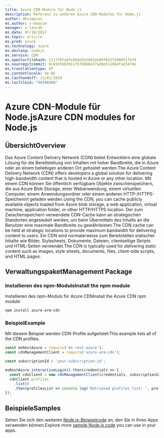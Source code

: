 ```yaml
---
title: Azure CDN-Module für Node.js
description: Referenz zu anderen Azure CDN-Modulen für Node.js
author: dksimpson
ms.author: v-deasim
manager: v-laurab
ms.date: 07/18/2017
ms.topic: article
ms.prod: azure
ms.technology: azure
ms.devlang: nodejs
ms.service: CDN
ms.openlocfilehash: 1117f8fabfe364d3e5602ee89f652fe98851fef4
ms.sourcegitcommit: 8c6935b6591175798b8e37ad0e511864fad3478e
ms.translationtype: HT
ms.contentlocale: de-DE
ms.lasthandoff: 11/01/2018
ms.locfileid: "50340268"
---
```

# <a name="azure-cdn-modules-for-nodejs"></a><span data-ttu-id="e95b1-103">Azure CDN-Module für Node.js</span><span class="sxs-lookup"><span data-stu-id="e95b1-103">Azure CDN modules for Node.js</span></span>

## <a name="overview"></a><span data-ttu-id="e95b1-104">Übersicht</span><span class="sxs-lookup"><span data-stu-id="e95b1-104">Overview</span></span>

<span data-ttu-id="e95b1-105">Das Azure Content Delivery Network (CDN) bietet Entwicklern eine globale Lösung für die Bereitstellung von Inhalten mit hoher Bandbreite, die in Azure oder an einem beliebigen anderen Ort gehostet werden.</span><span class="sxs-lookup"><span data-stu-id="e95b1-105">The Azure Content Delivery Network (CDN) offers developers a global solution for delivering high-bandwidth content that is hosted in Azure or any other location.</span></span> <span data-ttu-id="e95b1-106">Mit einem CDN können Sie öffentlich verfügbare Objekte zwischenspeichern, die aus Azure Blob Storage, einer Webanwendung, einem virtuellen Computer, einem Anwendungsordner oder einem anderen HTTP-/HTTPS-Speicherort geladen werden.</span><span class="sxs-lookup"><span data-stu-id="e95b1-106">Using the CDN, you can cache publicly available objects loaded from Azure blob storage, a web application, virtual machine, application folder, or other HTTP/HTTPS location.</span></span> <span data-ttu-id="e95b1-107">Der zum Zwischenspeichern verwendete CDN-Cache kann an strategischen Standorten angesiedelt werden, um beim Übermitteln des Inhalts an die Benutzer eine maximale Bandbreite zu gewährleisten.</span><span class="sxs-lookup"><span data-stu-id="e95b1-107">The CDN cache can be held at strategic locations to provide maximum bandwidth for delivering content to users.</span></span> <span data-ttu-id="e95b1-108">Ein CDN wird normalerweise zum Bereitstellen statischer Inhalte wie Bilder, Stylesheets, Dokumente, Dateien, clientseitige Skripts und HTML-Seiten verwendet.</span><span class="sxs-lookup"><span data-stu-id="e95b1-108">The CDN is typically used for delivering static content such as images, style sheets, documents, files, client-side scripts, and HTML pages.</span></span>

## <a name="management-package"></a><span data-ttu-id="e95b1-109">Verwaltungspaket</span><span class="sxs-lookup"><span data-stu-id="e95b1-109">Management Package</span></span>

### <a name="install-the-npm-module"></a><span data-ttu-id="e95b1-110">Installieren des npm-Moduls</span><span class="sxs-lookup"><span data-stu-id="e95b1-110">Install the npm module</span></span>

<span data-ttu-id="e95b1-111">Installieren des npm-Moduls für Azure CDN</span><span class="sxs-lookup"><span data-stu-id="e95b1-111">Install the Azure CDN npm module</span></span>

```bash
npm install azure-arm-cdn
```

### <a name="example"></a><span data-ttu-id="e95b1-112">Beispiel</span><span class="sxs-lookup"><span data-stu-id="e95b1-112">Example</span></span>

<span data-ttu-id="e95b1-113">Mit diesem Beispiel werden CDN-Profile aufgelistet:</span><span class="sxs-lookup"><span data-stu-id="e95b1-113">This example lists all of the CDN profiles.</span></span>

```javascript
const msRestAzure = require('ms-rest-azure');
const cdnManagementClient = require('azure-arm-cdn');

const subscriptionId = 'your-subscription-id';

msRestAzure.interactiveLogin().then(credentials => {
  const cdnClient = new cdnManagementClient(credentials, subscriptionId);
  cdnClient.profiles
    .list()
    .then(profilesList => console.log('Retrieved profiles list: ', profilesList));
});
```

## <a name="samples"></a><span data-ttu-id="e95b1-114">Beispiele</span><span class="sxs-lookup"><span data-stu-id="e95b1-114">Samples</span></span>

<span data-ttu-id="e95b1-115">Sehen Sie sich den weiteren [Node.js-Beispielcode](https://azure.microsoft.com/resources/samples/?platform=nodejs) an, den Sie in Ihren Apps verwenden können.</span><span class="sxs-lookup"><span data-stu-id="e95b1-115">Explore more [sample Node.js code](https://azure.microsoft.com/resources/samples/?platform=nodejs) you can use in your apps.</span></span>
